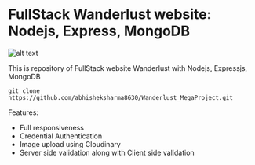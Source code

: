 # FullStack Wanderlust website: Nodejs, Express, MongoDB

![alt text](https://github.com/abhisheksharma8630/megaProject/blob/main/Full.png)

This is repository of FullStack website Wanderlust with Nodejs, Expressjs, MongoDB

```git clone https://github.com/abhisheksharma8630/Wanderlust_MegaProject.git```

Features:
- Full responsiveness
- Credential Authentication
- Image upload using Cloudinary
- Server side validation along with Client side validation
